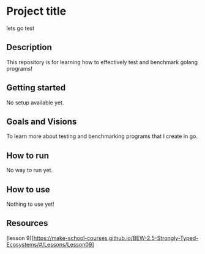# Project title
lets go test

## Description
This repository is for learning how to effectively test and benchmark golang programs!

## Getting started 
No setup available yet.

## Goals and Visions
To learn more about testing and benchmarking programs that I create in go.

## How to run
No way to run yet.

## How to use
Nothing to use yet!

## Resources
(lesson 9)[https://make-school-courses.github.io/BEW-2.5-Strongly-Typed-Ecosystems/#/Lessons/Lesson09]
